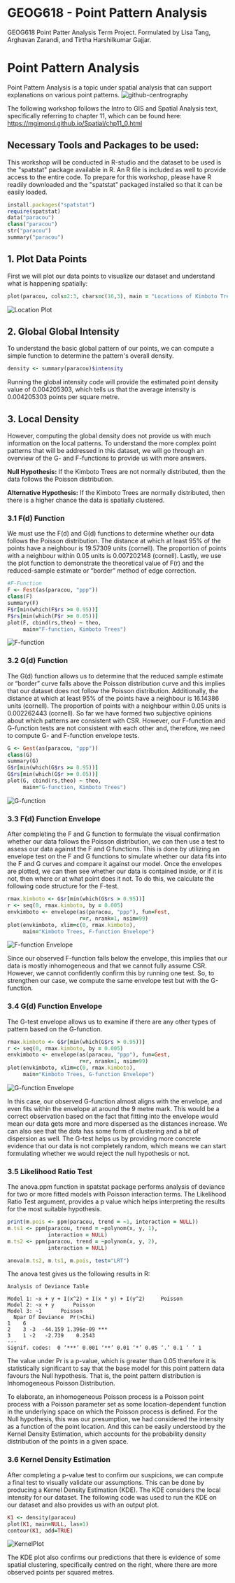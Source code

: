 # GEOG618 - Point Pattern Analysis
GEOG618 Point Patter Analysis Term Project. Formulated by Lisa Tang, Arghavan Zarandi, and Tirtha Harshilkumar Gajjar.

# Point Pattern Analysis
Point Pattern Analysis is a topic under spatial analysis that can support explanations on various point patterns. 
![github-centrography](https://user-images.githubusercontent.com/118564598/228592282-5f54fa85-f859-4f84-9510-6b906ea7198a.svg)

The following workshop follows the Intro to GIS and Spatial Analysis text, specifically referring to chapter 11, which can be found here: https://mgimond.github.io/Spatial/chp11_0.html 

## Necessary Tools and Packages to be used:
This workshop will be conducted in R-studio and the dataset to be used is the "spatstat" package available in R. An R file is included as well to provide access to the entire code. To prepare for this workshop, please have R readily downloaded and the "spatstat" packaged installed so that it can be easily loaded. 

```Ruby
install.packages("spatstat")
require(spatstat)
data("paracou")
class("paracou")
str("paracou")
summary("paracou")
```

## 1. Plot Data Points
First we will plot our data points to visualize our dataset and understand what is happening spatially:
```Ruby
plot(paracou, cols=2:3, chars=c(16,3), main = "Locations of Kimboto Trees")
```
![Location Plot](https://user-images.githubusercontent.com/118564598/229259222-705b7ff8-1bba-41a0-bc5e-6f71c9e47e13.png)

## 2. Global Global Intensity
To understand the basic global pattern of our points, we can compute a simple function to determine the pattern's overall density. 
```Ruby
density <- summary(paracou)$intensity
```
Running the global intensity code will provide the estimated point density value of 0.004205303, which tells us that the average intensity is 0.004205303 points per square metre. 

## 3. Local Density
However, computing the global density does not provide us with much information on the local patterns. To understand the more complex point patterns that will be addressed in this dataset, we will go through an overview of the G- and F-functions to provide us with more answers.

**Null Hypothesis:**
If the Kimboto Trees are not normally distributed, then the data follows the Poisson distribution. 

**Alternative Hypothesis:**
If the Kimboto Trees are normally distributed, then there is a higher chance the data is spatially clustered. 

### 3.1 F(d) Function
We must use the F(d) and G(d) functions to determine whether our data follows the Poisson distribution. The distance at which at least 95% of the points have a neighbour is 19.57309 units (cornell). The proportion of points with a neighbour within 0.05 units is 0.007202148 (cornell).
Lastly, we use the plot function to demonstrate the theoretical value of F(r) and the reduced-sample estimate or “border” method of edge correction. 


```Ruby
#F-Function
F <- Fest(as(paracou, "ppp"))
class(F)
summary(F)
F$r[min(which(F$rs >= 0.95))]
F$rs[min(which(F$r >= 0.05))]
plot(F, cbind(rs,theo) ~ theo,
     main="F-function, Kimboto Trees")
```
![F-function](https://user-images.githubusercontent.com/118564598/229259917-f2247738-72fa-4ebe-863f-822de267083b.png)

### 3.2 G(d) Function
The G(d) function allows us to determine that the reduced sample estimate or “border” curve falls above the Poisson distribution curve and this implies that our dataset does not follow the Poisson distribution. Additionally, the distance at which at least 95% of the points have a neighbour is 16.14386 units (cornell). The proportion of points with a neighbour within 0.05 units is 0.002262443 (cornell). So far we have formed two subjective opinions about which patterns are consistent with CSR. However, our F-function and G-function tests are not consistent with each other and, therefore, we need to compute G- and F-function envelope tests. 


```Ruby
G <- Gest(as(paracou, "ppp"))
class(G)
summary(G)
G$r[min(which(G$rs >= 0.95))]
G$rs[min(which(G$r >= 0.05))]
plot(G, cbind(rs,theo) ~ theo,
     main="G-function, Kimboto Trees")
```
![G-function](https://user-images.githubusercontent.com/118564598/229259923-906d38f5-b9a6-42a9-9a1c-17c230a3f9d9.png)

### 3.3 F(d) Function Envelope
After completing the F and G function to formulate the visual confirmation whether our data follows the Poisson distribution, we can then use a test to assess our data against the F and G functions. This is done by utilizing an envelope test on the F and G functions to simulate whether our data fits into the F and G curves and compare it against our model. Once the envelopes are plotted, we can then see whether our data is contained inside, or if it is not, then where or at what point does it not. To do this, we calculate the following code structure for the F-test.

```Ruby
rmax.kimboto <- G$r[min(which(G$rs > 0.95))]
r <- seq(0, rmax.kimboto, by = 0.005)
envkimboto <- envelope(as(paracou, "ppp"), fun=Fest,
                       r=r, nrank=1, nsim=99)
plot(envkimboto, xlim=c(0, rmax.kimboto),
     main="Kimboto Trees, F-function Envelope")
```
![F-function Envelope](https://user-images.githubusercontent.com/118564598/229259982-2eba44cd-837b-4087-b14e-9da4e56ef9d2.png)

Since our observed F-function falls below the envelope, this implies that our data is mostly inhomogeneous and that we cannot fully assume CSR. However, we cannot confidently confirm this by running one test. So, to strengthen our case, we compute the same envelope test but with the G-function.

### 3.4 G(d) Function Envelope
The G-test envelope allows us to examine if there are any other types of pattern based on the G-function.

```Ruby
rmax.kimboto <- G$r[min(which(G$rs > 0.95))]
r <- seq(0, rmax.kimboto, by = 0.005)
envkimboto <- envelope(as(paracou, "ppp"), fun=Gest,
                       r=r, nrank=1, nsim=99)
plot(envkimboto, xlim=c(0, rmax.kimboto),
     main="Kimboto Trees, G-function Envelope")
```
![G-function Envelope](https://user-images.githubusercontent.com/118564598/229259989-2cc8ab5f-a803-4b05-afb2-bff52adf50f9.png)

 In this case, our observed G-function almost aligns with the envelope, and even fits within the envelope at around the 9 metre mark. This would be a correct observation based on the fact that fitting into the envelope would mean our data gets more and more dispersed as the distances increase. We can also see that the data has some form of clustering and a bit of dispersion as well. The G-test helps us by providing more concrete evidence that our data is not completely random, which means we can start formulating whether we would reject the null hypothesis or not. 

### 3.5 Likelihood Ratio Test
The anova.ppm function in spatstat package performs analysis of deviance for two or more fitted models with Poisson interaction terms. The Likelihood Ratio Test argument, provides a p value which helps interpreting the results for the most suitable hypothesis.

```Ruby
print(m.pois <- ppm(paracou, trend = ~1, interaction = NULL))
m.ts1 <- ppm(paracou, trend = ~polynom(x, y, 1),
             interaction = NULL)
m.ts2 <- ppm(paracou, trend = ~polynom(x, y, 2),
             interaction = NULL)

anova(m.ts2, m.ts1, m.pois, test="LRT")

```
The anova test gives us the following results in R: 
```
Analysis of Deviance Table

Model 1: ~x + y + I(x^2) + I(x * y) + I(y^2) 	 Poisson
Model 2: ~x + y 	 Poisson
Model 3: ~1 	 Poisson
  Npar Df Deviance  Pr(>Chi)    
1    6                          
2    3 -3  -44.159 1.396e-09 ***
3    1 -2   -2.739    0.2543    
---
Signif. codes:  0 ‘***’ 0.001 ‘**’ 0.01 ‘*’ 0.05 ‘.’ 0.1 ‘ ’ 1
```

The value under Pr is a p-value, which is greater than 0.05 therefore it is statistically significant to say that the base model for this point pattern data favours the Null hypothesis. That is, the point pattern distribution is Inhomogeneous Poisson Distribution. 

To elaborate, an inhomogeneous Poisson process is a Poisson point process with a Poisson parameter set as some location-dependent function in the underlying space on which the Poisson process is defined. For the Null hypothesis, this was our presumption, we had considered the intensity as a function of the point location. And this can be easily understood by the Kernel Density Estimation, which accounts for the probability density distribution of the points in a given space.

### 3.6 Kernel Density Estimation
After completing a p-value test to confirm our suspicions, we can compute a final test to visually validate our assumptions. This can be done by producing a Kernel Density Estimation (KDE). The KDE considers the local intensity for our dataset. The following code was used to run the KDE on our dataset and also provides us with an output plot. 

```Ruby
K1 <- density(paracou) 
plot(K1, main=NULL, las=1)
contour(K1, add=TRUE)
```
![KernelPlot](https://user-images.githubusercontent.com/118564598/229258994-858dd8e2-ad39-4493-be4a-e5cef433414d.png)

The KDE plot also confirms our predictions that there is evidence of some spatial clustering, specifically centred on the right, where there are more observed points per squared metres. 

